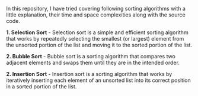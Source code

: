 In this repository, I have tried covering following sorting algorithms with a little explanation, their time and space complexities along with the source code.

**1. Selection Sort** - Selection sort is a simple and efficient sorting algorithm that works by repeatedly selecting the smallest (or largest) element from the unsorted portion of the list and moving it to the sorted portion of the list.

**2. Bubble Sort** - Bubble sort is a sorting algorithm that compares two adjacent elements and swaps them until they are in the intended order. 

**2. Insertion Sort** - Insertion sort is a sorting algorithm that works by iteratively inserting each element of an unsorted list into its correct position in a sorted portion of the list.
